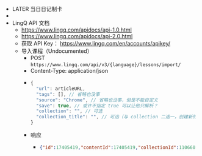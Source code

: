 - LATER  当日日记制卡
-
- LingQ API 文档
	- https://www.lingq.com/apidocs/api-1.0.html
	- https://www.lingq.com/apidocs/api-2.0.html
	- 获取 API Key： https://www.lingq.com/en/accounts/apikey/
	- 导入课程（Undocumented）
		- POST `https://www.lingq.com/api/v3/{language}/lessons/import/`
		- Content-Type: application/json
		- ```js
		  {
		    "url": articleURL,
		    "tags": [], // 省略也没事
		    "source": "Chrome", // 省略也没事，但是不能自定义
		    "save": true, // 或许不指定 true 可以让他只解析？
		    "collection": "", // 可选
		    "collection_title": "", // 可选（与 collection 二选一，创建新的 collection）
		  }
		  ```
		- 响应
			- ```json
			  {"id":17405419,"contentId":17405419,"collectionId":1106608,"collectionTitle":"Quick Imports","url":"https://www.lingq.com/api/v3/en/lessons/17405419/","originalUrl":"https://www.rfc-editor.org/rfc/rfc7685","imageUrl":"https://static.lingq.com/media/resources/contents/images/2022/07/10/First_steps_480_1c38cbcd.jpg","originalImageUrl":"https://static.lingq.com/media/resources/contents/images/2022/07/10/First_steps_480_85319a77-orig.jpg","providerImageUrl":"https://static.lingq.com/media/resources/photo/singee.png","title":"A Transport Layer Security (TLS) ClientHello Padding Extension","description":"","duration":0,"audioUrl":null,"audioPending":false,"pubDate":"2022-12-15","sharedDate":null,"sharedById":"3481832","sharedByName":"Singee","giveRoseUrl":"/api/v3/en/lessons/17405419/give_rose/","wordCount":842,"uniqueWordCount":320,"external_type":"direct","type":"lesson","status":"D","pos":51,"price":0,"lessonURL":"https://www.lingq.com/en/learn/en/web/lesson/17405419"}
			  ```